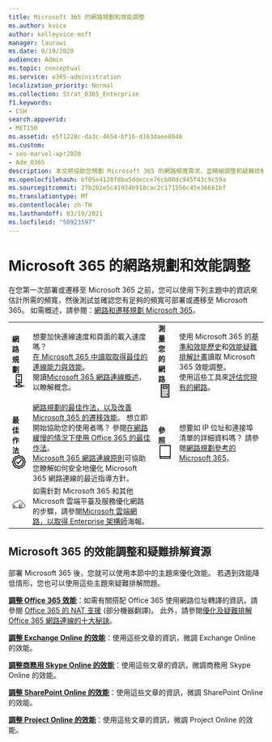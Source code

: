 ```yaml
---
title: Microsoft 365 的網路規劃和效能調整
ms.author: kvice
author: kelleyvice-msft
manager: laurawi
ms.date: 8/19/2020
audience: Admin
ms.topic: conceptual
ms.service: o365-administration
localization_priority: Normal
ms.collection: Strat_O365_Enterprise
f1.keywords:
- CSH
search.appverid:
- MET150
ms.assetid: e5f1228c-da3c-4654-bf16-d163daee8848
ms.custom:
- seo-marvel-apr2020
- Adm_O365
description: 本文將協助您規劃 Microsoft 365 的網路頻寬需求，並精細調整和疑難排解效能。
ms.openlocfilehash: bf05e4128f8ba5ddecce76cb00dc945f43c9c59a
ms.sourcegitcommit: 27b2b2e5c41934b918cac2c171556c45e36661bf
ms.translationtype: MT
ms.contentlocale: zh-TW
ms.lasthandoff: 03/19/2021
ms.locfileid: "50923597"
---
```

# <a name="network-planning-and-performance-tuning-for-microsoft-365"></a>Microsoft 365 的網路規劃和效能調整
在您第一次部署或遷移至 Microsoft 365 之前，您可以使用下列主題中的資訊來估計所需的頻寬，然後測試並確認您有足夠的頻寬可部署或遷移至 Microsoft 365。 如需概述，請參閱：[網路和遷移規劃 Microsoft 365](network-and-migration-planning.md)。
  
|||||
|:-----|:-----|:-----|:-----|
|**網路規劃** <br/> ![網路](../media/5e9dcd06-601b-4b28-88dc-f524e7548794.png)           <br/> |想要加快連線速度和頁面的載入速度嗎？  <br/> [在 Microsoft 365 中讀取取得最佳的連線能力與效能](https://aka.ms/o365perfprinciples)。<br/>閱讀[Microsoft 365 網路連線概述](microsoft-365-networking-overview.md)，以瞭解概念。<br/> |**測量您的網路** <br/> ![計算器](../media/d690a132-4884-40eb-a918-526bb3dff3cc.png)           <br/> |使用 Microsoft 365 的[基準和效能歷史](performance-tuning-using-baselines-and-history.md)和[效能疑難排解計畫](performance-troubleshooting-plan.md)讀取 Microsoft 365 效能調整。  <br/> 使用這些工具來[評估您現有的網路](network-and-migration-planning.md#calculators)。  <br/> |
|**最佳作法** <br/> ![最佳作法](../media/2a659a5c-1007-47d3-a6c6-a19e018ab29b.png)           <br/> |[網路規劃的最佳作法，以及改善 Microsoft 365 的遷移效能](network-and-migration-planning.md#BestPractices)。 想立即開始協助您的使用者嗎？ 參閱[在網路緩慢的情況下使用 Office 365 的最佳作法](https://support.office.com/article/fd16c8d2-4799-4c39-8fd7-045f06640166)。  <br/> [Microsoft 365 網路連線原則](./microsoft-365-network-connectivity-principles.md)可協助您瞭解如何安全地優化 Microsoft 365 網路連線的最近指導方針。  <br/> |**參照** <br/> ![書籍或期刊](../media/56dff3c1-f605-48d8-811f-7d13ce639ecd.png)           <br/> |想要如 IP 位址和連接埠清單的詳細資料嗎？ 請參閱[網路規劃參考的 Microsoft 365](network-and-migration-planning.md#NetReference)。  <br/> |
|![請參閱適用於企業架構的 Microsoft 雲端網路海報](../media/3094be9f-2407-4fa5-896d-aa66ef7b9bb9.png)           <br/> |如需針對 Microsoft 365 和其他 Microsoft 雲端平臺及服務優化網路的步驟，請參閱[Microsoft 雲端網路，以取得 Enterprise 架構師](../solutions/cloud-architecture-models.md)海報。  <br/> |
   
## <a name="performance-tuning-and-troubleshooting-resources-for-microsoft-365"></a>Microsoft 365 的效能調整和疑難排解資源
<a name="apptuning"> </a>

部署 Microsoft 365 後，您就可以使用本節中的主題來優化效能。 若遇到效能降低情形，您也可以使用這些主題來疑難排解問題。
  
 **[調整 Office 365 效能](tune-microsoft-365-performance.md)**：如需有關搭配 Office 365 使用網路位址轉譯的資訊，請參閱 [Office 365 的 NAT 支援](nat-support-with-microsoft-365.md) (部分機器翻譯)。 此外，請參閱[優化及疑難排解 Office 365 網路連線的十大秘訣](/archive/blogs/onthewire/top-10-tips-for-optimising-troubleshooting-your-office-365-network-connectivity)。 
  
 **[調整 Exchange Online 的效能](tune-exchange-online-performance.md)**：使用這些文章的資訊，微調 Exchange Online 的效能。 
  
 **[調整商務用 Skype Online 的效能](tune-skype-for-business-online-performance.md)**：使用這些文章的資訊，微調商務用 Skype Online 的效能。 
  
 **[調整 SharePoint Online 的效能](tune-sharepoint-online-performance.md)**：使用這些文章的資訊，微調 SharePoint Online 的效能。 
  
 **[調整 Project Online 的效能](https://support.office.com/article/12ba0ebd-c616-42e5-b9b6-cad570e8409c)**：使用這些文章的資訊，微調 Project Online 的效能。